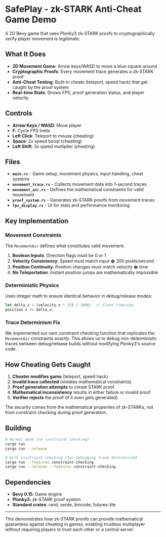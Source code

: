 # SafePlay - zk-STARK Anti-Cheat Game Demo

A 2D Bevy game that uses Plonky3 zk-STARK proofs to cryptographically verify player movement is legitimate.

## What It Does

- **2D Movement Game**: Arrow keys/WASD to move a blue square around
- **Cryptographic Proofs**: Every movement trace generates a zk-STARK proof
- **Anti-Cheat Testing**: Built-in cheats (teleport, speed hack) that get caught by the proof system
- **Real-time Stats**: Shows FPS, proof generation status, and player velocity

## Controls

- **Arrow Keys / WASD**: Move player
- **F**: Cycle FPS limits
- **Left Click**: Teleport to mouse (cheating)
- **Space**: 2x speed boost (cheating)
- **Left Shift**: 3x speed multiplier (cheating)

## Files

- **`main.rs`** - Game setup, movement physics, input handling, cheat systems
- **`movement_trace.rs`** - Collects movement data into 1-second traces
- **`movement_air.rs`** - Defines the mathematical constraints for valid movement
- **`proof_system.rs`** - Generates zk-STARK proofs from movement traces
- **`fps_display.rs`** - UI for stats and performance monitoring

## Key Implementation

### Movement Constraints

The `MovementAir` defines what constitutes valid movement:

1. **Boolean Inputs**: Direction flags must be 0 or 1
2. **Velocity Consistency**: Speed must match input � 200 pixels/second  
3. **Position Continuity**: Position changes must match velocity � time
4. **No Teleportation**: Instant position jumps are mathematically impossible

### Deterministic Physics

Uses integer math to ensure identical behavior in debug/release modes:

```rust
let delta_x = (velocity.x * 15) / 1000;  // Fixed timestep
position.x += delta_x;
```

### Trace Determinism Fix

We implemented our own constraint checking function that replicates the `MovementAir` constraints exactly. This allows us to debug non-deterministic traces between debug/release builds without modifying Plonky3's source code.

## How Cheating Gets Caught

1. **Cheater modifies game** (teleport, speed hack)
2. **Invalid trace collected** (violates mathematical constraints)
3. **Proof generation attempts** to create STARK proof
4. **Mathematical inconsistency** results in either failure or invalid proof
5. **Verifier rejects** the proof (if it even gets generated)

The security comes from the mathematical properties of zk-STARKs, not from constraint checking during proof generation.

## Building

```bash
# Normal mode (no constraint checking)
cargo run
cargo run --release

# With constraint checking (for debugging trace determinism)
cargo run --features constraint-checking
cargo run --release --features constraint-checking
```

## Dependencies

- **Bevy 0.15**: Game engine
- **Plonky3**: zk-STARK proof system
- **Standard crates**: rand, serde, bincode, futures-lite

---

This demonstrates how zk-STARK proofs can provide mathematical guarantees against cheating in games, enabling trustless multiplayer without requiring players to trust each other or a central server.